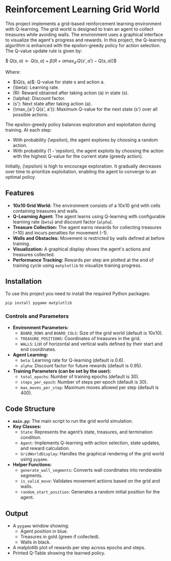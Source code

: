 # Reinforcement Learning Grid World

This project implements a grid-based reinforcement learning environment with Q-learning. The grid world is designed to train an agent to collect treasures while avoiding walls. The environment uses a graphical interface to visualize the agent's progress and rewards.
In this project, the Q-learning algorithm is enhanced with the epsilon-greedy policy for action selection. The Q-value update rule is given by:

$$\
Q(s, a) \leftarrow Q(s, a) + \beta \big( R + \alpha \max_{a'} Q(s', a') - Q(s, a) \big)
\$$

Where:
- $\Q(s, a)$: Q-value for state s and action a.
- \(\beta\): Learning rate.
- \(R\): Reward obtained after taking action \(a\) in state \(s\).
- \(\alpha\): Discount factor.
- \(s'\): Next state after taking action \(a\).
- \(\max_{a'} Q(s', a')\): Maximum Q-value for the next state \(s'\) over all possible actions.

The epsilon-greedy policy balances exploration and exploitation during training. At each step:
- With probability \(\epsilon\), the agent explores by choosing a random action.
- With probability \(1 - \epsilon\), the agent exploits by choosing the action with the highest Q-value for the current state (greedy action).

Initially, \(\epsilon\) is high to encourage exploration. It gradually decreases over time to prioritize exploitation, enabling the agent to converge to an optimal policy.



## Features

- **10x10 Grid World:** The environment consists of a 10x10 grid with cells containing treasures and walls.
- **Q-Learning Agent:** The agent learns using Q-learning with configurable learning rate (`beta`) and discount factor (`alpha`).
- **Treasure Collection:** The agent earns rewards for collecting treasures  (+10) and incurs penalties for movement (-1).
- **Walls and Obstacles:** Movement is restricted by walls defined at before training.
- **Visualization:** A graphical display shows the agent's actions and treasures collected.
- **Performance Tracking:** Rewards per step are plotted at the end of training cycle using `matplotlib` to visualize training progress.

## Installation

To use this project you need to install the required Python packages:
   ```bash
   pip install pygame matplotlib
   ```

### Controls and Parameters

- **Environment Parameters:**
  - `BOARD_ROWS` and `BOARD_COLS`: Size of the grid world (default is 10x10).
  - `TREASURE_POSITIONS`: Coordinates of treasures in the grid.
  - `WALLS`: List of horizontal and vertical walls defined by their start and end coordinates.
- **Agent Learning:**
  - `beta`: Learning rate for Q-learning (default is 0.6).
  - `alpha`: Discount factor for future rewards (default is 0.95).
- **Training Parameters (can be set by the user):**
  - `total_epochs`: Number of training epochs (default is 30).
  - `steps_per_epoch`: Number of steps per epoch (default is 30).
  - `max_moves_per_step`: Maximum moves allowed per step (default is 400).

## Code Structure

- **`main.py`:** The main script to run the grid world simulation.
- **Key Classes:**
  - `State`: Represents the agent’s state, treasures, and termination condition.
  - `Agent`: Implements Q-learning with action selection, state updates, and reward calculation.
  - `GridWorldDisplay`: Handles the graphical rendering of the grid world using `pygame`.
- **Helper Functions:**
  - `generate_wall_segments`: Converts wall coordinates into renderable segments.
  - `is_valid_move`: Validates movement actions based on the grid and walls.
  - `random_start_position`: Generates a random initial position for the agent.

## Output

- A `pygame` window showing:
  - Agent position in blue.
  - Treasures in gold (green if collected).
  - Walls in black.
- A matplotlib plot of rewards per step across epochs and steps.
- Printed Q-Table showing the learned policy.

